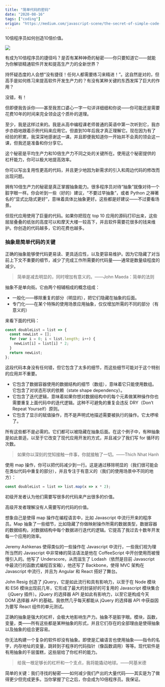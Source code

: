 ```yaml
---
title: "简单代码的密码"
date: "2020-08-16"
tags: ["coding"]
origin: "https://medium.com/javascript-scene/the-secret-of-simple-code-a2cacd8004dd"
---
```


10倍程序员如何创造10倍价值。


![](https://blog-1258648987.cos.ap-shanghai.myqcloud.com/blog/1_8ACkMfSmpb8EpcosjXu-5w.png)


有成为10倍程序员的捷径吗？是否有某种神奇的秘密——你只要知道它——就能为你解锁精通软件开发和提高生产力的全新世界？

持怀疑态度的人会想“没有捷径！任何人都需要练习来精进！”。这自然是对的，但高手是如何练习来提高软件开发生产力的？有没有某种关键的东西发挥了巨大的作用？

没错，有！

但即便我告诉你——甚至我苦口婆心一字一句详详细细和你说——你可能还是需要花费10年的时间来完全领会这个质朴的道理。

至少，我是这样过来的。我是从高中编程课老师普通的英语中第一次听到它，我亦步亦趋地跟着示例代码来应用它。但直到10年后我才真正理解它。现在因为有了经验的积累，我深深地感谢这一课。并且即便我知道你一开始并不会真的领会这一课，但我还是准备和你分享它。

这个秘密是平均生产力和10倍生产力不同之处的关键所在。使用这个秘密提供的杠杆能力，你可以极大地提高效率。

你可以写出复用性更高的代码，并且更少地因为新需求的引入和周边代码的修改而出现问题。

拥有10倍生产力的秘密是真正掌握抽象能力。很多程序员对待“抽象”就像对待一个脏字眼一样。你会听到一些（好的）建议，“不要过早抽象”，或者 Python 之禅著名的“显式比隐式更好”，意味着具体比抽象更好。这些都是好建议——不过要看场景。

但现代应用使用了巨量的代码。如果你把现在 top 10 应用的源码打印出来，这些层层叠叠的纸张的高度可以和摩天大楼一较高下，并且软件需要花很多的钱来维护。你创造的代码越多，它的花费也越多。

### 抽象是简单代码的关键

正确的抽象能够使代码更易读、更具适应性，以及更容易维护。因为它隐藏了对当前上下文不重要的细节，减少了完成工作所需要的代码量——通常是数量级程度的减少。

> 简单是减去明显的，同时增加有意义的。——John Maeda：简单的法则

抽象不是单向街。它由两个相辅相成的概念组成：

- 一般化——移除重复的部分（明显的），把它们隐藏在抽象的后面。
- 专门化——在某个特殊的使用场景应用抽象，仅仅增加所需的不同的部分（有意义的）

来看下面的代码：

```javascript
const doubleList = list => {
  const newList = [];
  for (var i = 0; i < list.length; i++) {
    newList[i] = list[i] * 2;
  }
  return newList;
};
```

这段代码本身没有任何错，但它包含了太多的细节，而这些细节可能对于这个特别的应用并不重要。

- 它包含了数据容器使用的数据结构的细节（数组），意味着它只能使用数组。它包含了对状态形状的依赖（state shape dependency）。
- 它包含了迭代逻辑，意味着如果你想对数据结构中的每个元素做某种操作你也需要重复上面代码中的迭代逻辑。这种不可避免的重复会违反 DRY（Don’t Repeat Yourself）原则。
- 它包含了显示的赋值操作，而不是声明式地描述需要被执行的操作。它太啰嗦了。


所有这些都不是必需的。它们都可以被隐藏在抽象后面。在这个例子中，有种抽象是如此普适，以至于它改变了现代应用开发的方式，并且减少了我们写 for 循环的次数。


> 如果你以深刻的觉知接触一件事，你就接触了一切。——Thich Nhat Hanh


使用 map 操作，你可以把代码减少到一行。这是通过移除明显的（我们很可能会在类似代码中重复的部分），并且专注于有意义的（我们的使用场景中不同的地方）：

```javascript
const doubleList = list => list.map(x => x * 2);
```

初级开发者认为他们需要写很多的代码来产出很多的价值。

高级开发者理解没有人需要写的代码的价值。

想象自己是使得 map 操作在编程语言中，比如 Javascript 中流行开来的程序员。Map 抽象了一些细节，比如隐藏了你做映射操作所需的数据类型，数据容器的数据结构，对数据结构中每个数据进行迭代的逻辑。它提高了我过去十数年开发每一个应用的效率。

Jeremy Ashkenas 使得类似的一些操作在 Javascript 中流行，一些我们视为理所当然的 Javascript 中非常棒的简洁语法是他在 CoffeeScript 中开创使用而被慢慢引入的。他写了 Underscore，从而滋生了 Lodash（依然是目前 Javascript 中最流行的函数式编程百宝箱），他还写了 Backbone，使得 MVC 架构在 Javascript 中流行，并且为 Angular 和 React 搭好了舞台。

John Resig 创造了 jQuery，它是如此流行和具有影响力，以至于在 Node 模块和 ES6 模块出现前几年，它形成了最大的封装好的可复用的 Javascript 模块集合（jQuery 插件）。jQuery 的选择器 API 是如此有影响力，以至它是构成今天 DOM 选择器 API 的基础。我依然几乎每天都能从 jQuery 的选择器 API 中获益因为要写 React 组件的单元测试。

正确的抽象是强大的杠杆，会极大地影响生产力。抽象不是脏字眼。模块，函数，变量，类——所有这些都是某种抽象的形式，并且它们存在的全部理由是使得抽象以及抽象的组合更容易。

你无法构建一个复杂的软件却没有抽象。即使是汇编语言也使用抽象——指令的名字，内存地址的变量，跳转到子程序的代码指针（像函数调用）等等。现代软件是有用抽象的千层蛋糕，这些层给了你杠杆的能力。

> 给我一根足够长的杠杆和一个支点，我将能撬动地球。——阿基米德

简单的关键：我们寻找的秘密——如何减少我们产出的大量代码——其实是为了做得更少但完成更多。当你掌握了它之后，你会成为10倍程序员。我保证。










